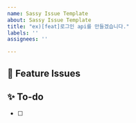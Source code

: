 ```yaml
---
name: Sassy Issue Template
about: Sassy Issue Template
title: "ex)[feat]로그인 api를 만들겠습니다."
labels: ''
assignees: ''

---
```


## 📌 Feature Issues
<!-- 과제에 대해 설명해주세요. -->

## ✨ To-do
<!-- 해야 할 일들을 적어주세요. -->
- [ ]
